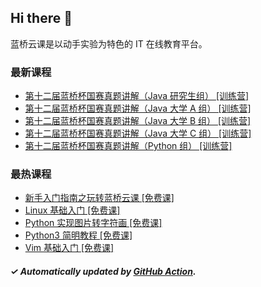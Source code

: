 ## Hi there 👋

蓝桥云课是以动手实验为特色的 IT 在线教育平台。

### 最新课程

<!-- LATEST:START -->
- [第十二届蓝桥杯国赛真题讲解（Java 研究生组） [训练营]](https://www.lanqiao.cn/courses/8892/)
- [第十二届蓝桥杯国赛真题讲解（Java 大学 A 组） [训练营]](https://www.lanqiao.cn/courses/7739/)
- [第十二届蓝桥杯国赛真题讲解（Java 大学 B 组） [训练营]](https://www.lanqiao.cn/courses/7740/)
- [第十二届蓝桥杯国赛真题讲解（Java 大学 C 组） [训练营]](https://www.lanqiao.cn/courses/7743/)
- [第十二届蓝桥杯国赛真题讲解（Python 组） [训练营]](https://www.lanqiao.cn/courses/7745/)
<!-- LATEST:END -->

### 最热课程

<!-- HOTEST:START -->
- [新手入门指南之玩转蓝桥云课 [免费课]](https://www.lanqiao.cn/courses/63/)
- [Linux 基础入门 [免费课]](https://www.lanqiao.cn/courses/1/)
- [Python 实现图片转字符画 [免费课]](https://www.lanqiao.cn/courses/370/)
- [Python3 简明教程 [免费课]](https://www.lanqiao.cn/courses/596/)
- [Vim 基础入门 [免费课]](https://www.lanqiao.cn/courses/2/)
<!-- HOTEST:END -->

##### ✓ Automatically updated by [GitHub Action](https://github.com/lanqiao-courses/.github/actions/workflows/update.yml).
